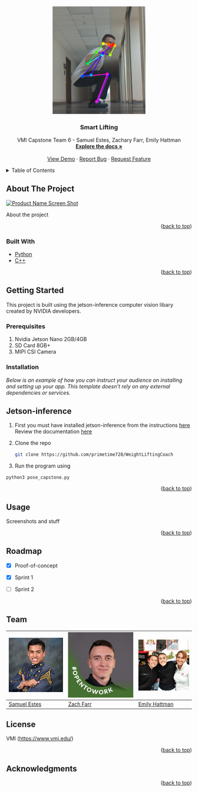<!-- PROJECT LOGO -->
<br />
<div align="center">
  <a href="s">
    <img src="form_pictures/good_form_demo.png" alt="Logo" width="50%" height="50%">
  </a>

  <h3 align="center">Smart Lifting</h3>

  <p align="center">
    VMI Capstone Team 6 - Samuel Estes, Zachary Farr, Emily Hattman
    <br />
    <a href="https://github.com/primetime728/WeightLiftingCoach"><strong>Explore the docs »</strong></a>
    <br />
    <br />
    <a href="https://github.com/primetime728/WeightLiftingCoach/blob/master/videos/test_video.mp4">View Demo</a>
    ·
    <a href="https://github.com/primetime728/WeightLiftingCoach/issues">Report Bug</a>
    ·
    <a href="mailto:estessj22@mail.vmi.edu">Request Feature</a>
  </p>
</div>



<!-- TABLE OF CONTENTS -->
<details>
  <summary>Table of Contents</summary>
  <ol>
    <li>
      <a href="#about-the-project">About The Project</a>
      <ul>
        <li><a href="#built-with">Built With</a></li>
      </ul>
    </li>
    <li>
      <a href="#getting-started">Getting Started</a>
      <ul>
        <li><a href="#prerequisites">Prerequisites</a></li>
        <li><a href="#installation">Installation</a></li>
      </ul>
    </li>
    <li><a href="#usage">Usage</a></li>
    <li><a href="#roadmap">Roadmap</a></li>
    <li><a href="#contributing">Contributing</a></li>
    <li><a href="#license">License</a></li>
    <li><a href="#contact">Contact</a></li>
    <li><a href="#acknowledgments">Acknowledgments</a></li>
  </ol>
</details>



<!-- ABOUT THE PROJECT -->
## About The Project

[![Product Name Screen Shot][product-screenshot]](https://example.com)

About the project

<p align="right">(<a href="#top">back to top</a>)</p>



### Built With

* [Python](https://www.python.org/)
* [C++](https://www.cplusplus.com/)

<p align="right">(<a href="#top">back to top</a>)</p>



<!-- GETTING STARTED -->
## Getting Started

This project is built using the jetson-inference computer vision libary created by NVIDIA developers.

### Prerequisites

1. Nvidia Jetson Nano 2GB/4GB
2. SD Card 8GB+
3. MIPI CSI Camera

### Installation

_Below is an example of how you can instruct your audience on installing and setting up your app. This template doesn't rely on any external dependencies or services._

## Jetson-inference

1. First you must have installed jetson-inference from the instructions <a href="https://github.com/dusty-nv/jetson-inference/blob/master/docs/building-repo-2.md">here</a> Review the documentation <a href="https://github.com/dusty-nv/jetson-inference">here</a>

2. Clone the repo
   ```sh
   git clone https://github.com/primetime728/WeightLiftingCoach
   ```
3. Run the program using
  ```
  python3 pose_capstone.py
  ```

<p align="right">(<a href="#top">back to top</a>)</p>



<!-- USAGE EXAMPLES -->
## Usage

Screenshots and stuff

<p align="right">(<a href="#top">back to top</a>)</p>



<!-- ROADMAP -->
## Roadmap

- [x] Proof-of-concept
- [x] Sprint 1
- [ ] Sprint 2


<p align="right">(<a href="#top">back to top</a>)</p>


<!-- CONTACT -->
## Team

[![Samuel Estes](docs/1642564740099.jpg)](https://www.linkedin.com/in/samuel-estes-b5598122b/)  | [![Zach Farr](docs/1639155008086.jpg)](https://www.linkedin.com/in/zachary-farr-97bb68182/)  | [![Emily Hattman](docs/1610480133202.jpg)](https://www.quandl.com/)
---|---|---
[Samuel Estes](https://github.com/primetime728) |[Zach Farr](https://www.linkedin.com/in/zachary-farr-97bb68182/) |[Emily Hattman](https://www.linkedin.com/in/emily-hattman-335050192/)

## License

VMI (https://www.vmi.edu/)

<p align="right">(<a href="#top">back to top</a>)</p>



<!-- ACKNOWLEDGMENTS -->
## Acknowledgments


<p align="right">(<a href="#top">back to top</a>)</p>



<!-- MARKDOWN LINKS & IMAGES -->
<!-- https://www.markdownguide.org/basic-syntax/#reference-style-links -->
[contributors-shield]: https://img.shields.io/github/contributors/othneildrew/Best-README-Template.svg?style=for-the-badge
[contributors-url]: https://github.com/othneildrew/Best-README-Template/graphs/contributors
[forks-shield]: https://img.shields.io/github/forks/othneildrew/Best-README-Template.svg?style=for-the-badge
[forks-url]: https://github.com/othneildrew/Best-README-Template/network/members
[stars-shield]: https://img.shields.io/github/stars/othneildrew/Best-README-Template.svg?style=for-the-badge
[stars-url]: https://github.com/othneildrew/Best-README-Template/stargazers
[issues-shield]: https://img.shields.io/github/issues/othneildrew/Best-README-Template.svg?style=for-the-badge
[issues-url]: https://github.com/othneildrew/Best-README-Template/issues
[license-shield]: https://img.shields.io/github/license/othneildrew/Best-README-Template.svg?style=for-the-badge
[license-url]: https://github.com/othneildrew/Best-README-Template/blob/master/LICENSE.txt
[linkedin-shield]: https://img.shields.io/badge/-LinkedIn-black.svg?style=for-the-badge&logo=linkedin&colorB=555
[linkedin-url]: https://linkedin.com/in/othneildrew
[product-screenshot]: images/screenshot.png

